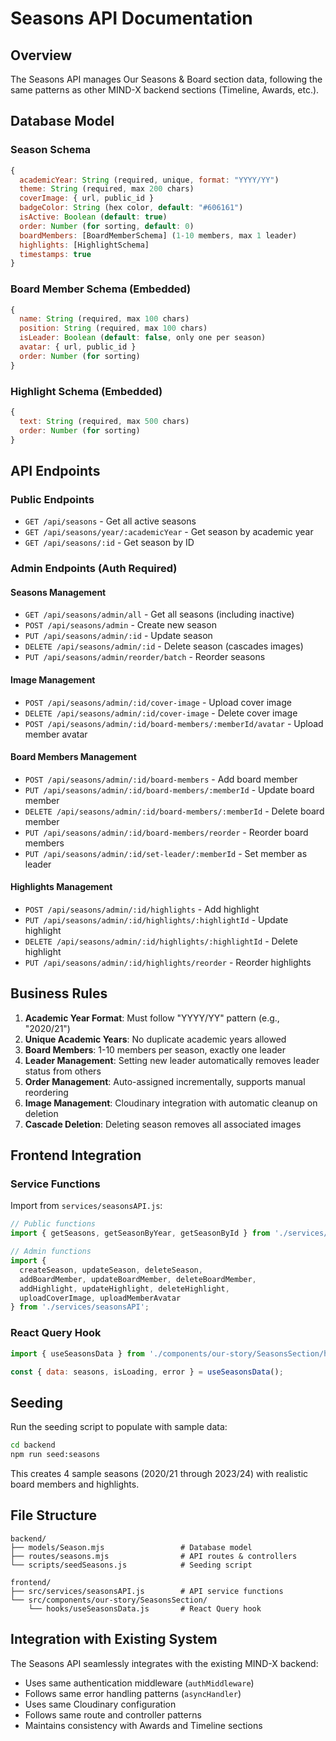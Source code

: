 # Seasons API Documentation

## Overview
The Seasons API manages Our Seasons & Board section data, following the same patterns as other MIND-X backend sections (Timeline, Awards, etc.).

## Database Model

### Season Schema
```javascript
{
  academicYear: String (required, unique, format: "YYYY/YY")
  theme: String (required, max 200 chars)
  coverImage: { url, public_id }
  badgeColor: String (hex color, default: "#606161")
  isActive: Boolean (default: true)
  order: Number (for sorting, default: 0)
  boardMembers: [BoardMemberSchema] (1-10 members, max 1 leader)
  highlights: [HighlightSchema]
  timestamps: true
}
```

### Board Member Schema (Embedded)
```javascript
{
  name: String (required, max 100 chars)
  position: String (required, max 100 chars)
  isLeader: Boolean (default: false, only one per season)
  avatar: { url, public_id }
  order: Number (for sorting)
}
```

### Highlight Schema (Embedded)
```javascript
{
  text: String (required, max 500 chars)
  order: Number (for sorting)
}
```

## API Endpoints

### Public Endpoints
- `GET /api/seasons` - Get all active seasons
- `GET /api/seasons/year/:academicYear` - Get season by academic year
- `GET /api/seasons/:id` - Get season by ID

### Admin Endpoints (Auth Required)

#### Seasons Management
- `GET /api/seasons/admin/all` - Get all seasons (including inactive)
- `POST /api/seasons/admin` - Create new season
- `PUT /api/seasons/admin/:id` - Update season
- `DELETE /api/seasons/admin/:id` - Delete season (cascades images)
- `PUT /api/seasons/admin/reorder/batch` - Reorder seasons

#### Image Management
- `POST /api/seasons/admin/:id/cover-image` - Upload cover image
- `DELETE /api/seasons/admin/:id/cover-image` - Delete cover image
- `POST /api/seasons/admin/:id/board-members/:memberId/avatar` - Upload member avatar

#### Board Members Management
- `POST /api/seasons/admin/:id/board-members` - Add board member
- `PUT /api/seasons/admin/:id/board-members/:memberId` - Update board member
- `DELETE /api/seasons/admin/:id/board-members/:memberId` - Delete board member
- `PUT /api/seasons/admin/:id/board-members/reorder` - Reorder board members
- `PUT /api/seasons/admin/:id/set-leader/:memberId` - Set member as leader

#### Highlights Management
- `POST /api/seasons/admin/:id/highlights` - Add highlight
- `PUT /api/seasons/admin/:id/highlights/:highlightId` - Update highlight
- `DELETE /api/seasons/admin/:id/highlights/:highlightId` - Delete highlight
- `PUT /api/seasons/admin/:id/highlights/reorder` - Reorder highlights

## Business Rules

1. **Academic Year Format**: Must follow "YYYY/YY" pattern (e.g., "2020/21")
2. **Unique Academic Years**: No duplicate academic years allowed
3. **Board Members**: 1-10 members per season, exactly one leader
4. **Leader Management**: Setting new leader automatically removes leader status from others
5. **Order Management**: Auto-assigned incrementally, supports manual reordering
6. **Image Management**: Cloudinary integration with automatic cleanup on deletion
7. **Cascade Deletion**: Deleting season removes all associated images

## Frontend Integration

### Service Functions
Import from `services/seasonsAPI.js`:

```javascript
// Public functions
import { getSeasons, getSeasonByYear, getSeasonById } from './services/seasonsAPI';

// Admin functions
import { 
  createSeason, updateSeason, deleteSeason,
  addBoardMember, updateBoardMember, deleteBoardMember,
  addHighlight, updateHighlight, deleteHighlight,
  uploadCoverImage, uploadMemberAvatar
} from './services/seasonsAPI';
```

### React Query Hook
```javascript
import { useSeasonsData } from './components/our-story/SeasonsSection/hooks/useSeasonsData';

const { data: seasons, isLoading, error } = useSeasonsData();
```

## Seeding

Run the seeding script to populate with sample data:

```bash
cd backend
npm run seed:seasons
```

This creates 4 sample seasons (2020/21 through 2023/24) with realistic board members and highlights.

## File Structure

```
backend/
├── models/Season.mjs                 # Database model
├── routes/seasons.mjs                # API routes & controllers
└── scripts/seedSeasons.js            # Seeding script

frontend/
├── src/services/seasonsAPI.js        # API service functions
└── src/components/our-story/SeasonsSection/
    └── hooks/useSeasonsData.js       # React Query hook
```

## Integration with Existing System

The Seasons API seamlessly integrates with the existing MIND-X backend:
- Uses same authentication middleware (`authMiddleware`)
- Follows same error handling patterns (`asyncHandler`)
- Uses same Cloudinary configuration
- Follows same route and controller patterns
- Maintains consistency with Awards and Timeline sections
